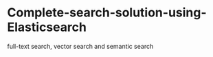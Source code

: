 # Complete-search-solution-using-Elasticsearch
 full-text search, vector search and semantic search
